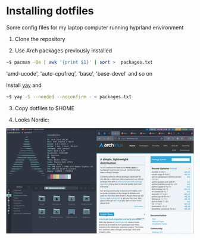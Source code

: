 # Installing dotfiles
Some config files for my laptop computer running hyprland environment

1. Clone the repository

2. Use Arch packages previously installed

```bash
~$ pacman -Qe | awk '{print $1}' | sort >  packages.txt
```

'amd-ucode',
'auto-cpufreq',
'base',
'base-devel' and so on

Install [yay](https://github.com/Jguer/yay) and

```bash
~$ yay -S --needed --noconfirm - < packages.txt
```

3. Copy dotfiles to $HOME

4. Looks Nordic:

![Looks something like this](https://github.com/rawder/dotfiles/blob/master/screen.png)
